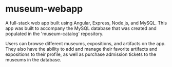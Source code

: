 # museum-webapp
 
A full-stack web app built using Angular, Express, Node.js, and MySQL. This app was built to accompany the MySQL database that was created and populated in the 'museum-catalog' repository.

Users can browse different museums, expositions, and artifacts on the app. They also have the ability to add and manage their favorite artifacts and expositions to their profile, as well as purchase admission tickets to the museums in the database.
